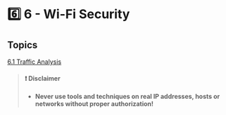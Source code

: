 # 6️⃣ 6 - ​Wi-Fi Security

## Topics

[6.1 Traffic Analysis](../../ecpptv3/wi-fi-security/6.1-change-it.md)

> #### ❗ Disclaimer
>
> * **Never use tools and techniques on real IP addresses, hosts or networks without proper authorization!**
